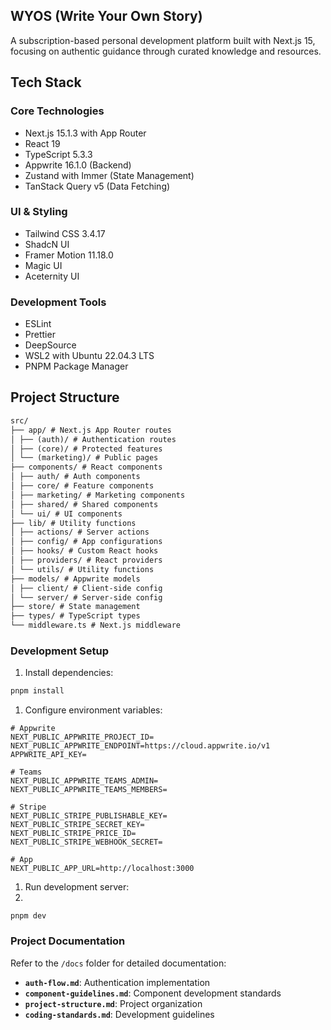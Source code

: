 ## WYOS (Write Your Own Story)

A subscription-based personal development platform built with Next.js 15, focusing on authentic guidance through curated knowledge and resources.

## **Tech Stack**

### **Core Technologies**

- Next.js 15.1.3 with App Router
- React 19
- TypeScript 5.3.3
- Appwrite 16.1.0 (Backend)
- Zustand with Immer (State Management)
- TanStack Query v5 (Data Fetching)

### **UI & Styling**

- Tailwind CSS 3.4.17
- ShadcN UI
- Framer Motion 11.18.0
- Magic UI
- Aceternity UI

### **Development Tools**

- ESLint
- Prettier
- DeepSource
- WSL2 with Ubuntu 22.04.3 LTS
- PNPM Package Manager

## **Project Structure**

```markdown
src/
├── app/ # Next.js App Router routes
│ ├── (auth)/ # Authentication routes
│ ├── (core)/ # Protected features
│ └── (marketing)/ # Public pages
├── components/ # React components
│ ├── auth/ # Auth components
│ ├── core/ # Feature components
│ ├── marketing/ # Marketing components
│ ├── shared/ # Shared components
│ └── ui/ # UI components
├── lib/ # Utility functions
│ ├── actions/ # Server actions
│ ├── config/ # App configurations
│ ├── hooks/ # Custom React hooks
│ ├── providers/ # React providers
│ └── utils/ # Utility functions
├── models/ # Appwrite models
│ ├── client/ # Client-side config
│ └── server/ # Server-side config
├── store/ # State management
├── types/ # TypeScript types
└── middleware.ts # Next.js middleware
```

### **Development Setup**

1. Install dependencies:

```bash
pnpm install
```

1. Configure environment variables:

```tsx
# Appwrite
NEXT_PUBLIC_APPWRITE_PROJECT_ID=
NEXT_PUBLIC_APPWRITE_ENDPOINT=https://cloud.appwrite.io/v1
APPWRITE_API_KEY=

# Teams
NEXT_PUBLIC_APPWRITE_TEAMS_ADMIN=
NEXT_PUBLIC_APPWRITE_TEAMS_MEMBERS=

# Stripe
NEXT_PUBLIC_STRIPE_PUBLISHABLE_KEY=
NEXT_PUBLIC_STRIPE_SECRET_KEY=
NEXT_PUBLIC_STRIPE_PRICE_ID=
NEXT_PUBLIC_STRIPE_WEBHOOK_SECRET=

# App
NEXT_PUBLIC_APP_URL=http://localhost:3000
```

1. Run development server:
2.

```tsx
pnpm dev
```

### **Project Documentation**

Refer to the `/docs` folder for detailed documentation:

- **`auth-flow.md`**: Authentication implementation
- **`component-guidelines.md`**: Component development standards
- **`project-structure.md`**: Project organization
- **`coding-standards.md`**: Development guidelines
